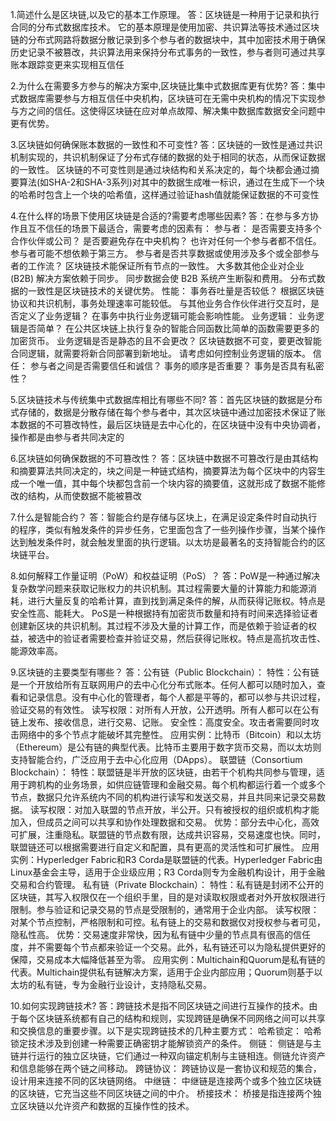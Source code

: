 1.简述什么是区块链,以及它的基本工作原理。
答：区块链是一种用于记录和执行合同的分布式数据库技术。
	它的基本原理是使用加密、共识算法等技术通过区块链的分布式网路将数据分散记录到多个参与者的数据块中，其中加密技术用于确保历史记录不被篡改，共识算法用来保持分布式事务的一致性，参与者则可通过共享账本跟踪变更来实现相互信任
		
2.为什么在需要多方参与的解决方案中,区块链比集中式数据库更有优势?
答：集中式数据库需要参与方相互信任中央机构，区块链可在无需中央机构的情况下实现参与方之间的信任。这使得区块链在应对单点故障、解决集中数据库数据安全问题中更有优势。
        
3.区块链如何确保账本数据的一致性和不可变性?
答：区块链的一致性是通过共识机制实现的，共识机制保证了分布式存储的数据的处于相同的状态，从而保证数据的一致性。
    区块链的不可变性则是通过块结构和关系决定的，每个块都会通过摘要算法(如SHA-2和SHA-3系列)对其中的数据生成唯一标识，通过在生成下一个块的哈希时包含上一个块的哈希值，这样通过验证hash值就能保证数据的不可变性

4.在什么样的场景下使用区块链是合适的?需要考虑哪些因素?
答：在参与多方协作且互不信任的场景下最适合，需要考虑的因素有：
	参与者：
		是否需要支持多个合作伙伴或公司？
		是否要避免存在中央机构？ 也许对任何一个参与者都不信任。 参与者可能不想依赖于第三方。
		参与者是否共享数据或使用涉及多个或全部参与者的工作流？ 区块链技术能保证所有节点的一致性。 大多数其他企业对企业 (B2B) 解决方案依赖于同步。 同步数据会使 B2B 系统产生断裂和费用。 分布式数据的一致性是区块链技术的关键优势。
	性能：
		事务吞吐量是否较低？ 根据区块链协议和共识机制，事务处理速率可能较低。
		与其他业务合作伙伴进行交互时，是否定义了业务逻辑？ 在事务中执行业务逻辑可能会影响性能。
	业务逻辑：
		业务逻辑是否简单？ 在公共区块链上执行复杂的智能合同函数比简单的函数需要更多的加密货币。
		业务逻辑是否是静态的且不会更改？ 区块链数据不可变，要更改智能合同逻辑，就需要将新合同部署到新地址。 请考虑如何控制业务逻辑的版本。
	信任：
		参与者之间是否需要信任和诚信？
		事务的顺序是否重要？
		事务是否具有私密性？

5.区块链技术与传统集中式数据库相比有哪些不同?
答：首先区块链的数据是分布式存储的，数据是分散存储在每个参与者中，其次区块链中通过加密技术保证了账本数据的不可篡改特性，最后区块链是去中心化的，在区块链中没有中央协调者，操作都是由参与者共同决定的

6.区块链如何确保数据的不可篡改性？
答：区块链中数据不可篡改行是由其结构和摘要算法共同决定的，块之间是一种链式结构，摘要算法为每个区块中的内容生成一个唯一值，其中每个块都包含前一个块内容的摘要值，这就形成了数据不能修改的结构，从而使数据不能被篡改

7.什么是智能合约？
答：智能合约是存储与区块上，在满足设定条件时自动执行的程序，类似有触发条件的异步任务，它里面包含了一些列操作步骤，当某个操作达到触发条件时，就会触发里面的执行逻辑。以太坊是最著名的支持智能合约的区块链平台。
        
8.如何解释工作量证明（PoW）和权益证明（PoS）？
答：PoW是一种通过解决复杂数学问题来获取记账权力的共识机制。其过程需要大量的计算能力和能源消耗，进行大量反复的哈希计算，直到找到满足条件的解，从而获得记账权。特点是安全性高、能耗大。
    PoS是一种根据持有加密货币数量和持有时间来选择验证者创建新区块的共识机制。其过程不涉及大量的计算工作，而是依赖于验证者的权益，被选中的验证者需要检查并验证交易，然后获得记账权。特点是高抗攻击性、能源效率高。

9.区块链的主要类型有哪些？
答：公有链（Public Blockchain）：
		特性：公有链是一个开放给所有互联网用户的去中心化分布式账本。任何人都可以随时加入，查看和记录信息。没有中心化的管理者，每个人都是平等的，都可以参与共识过程，验证交易的有效性。
		读写权限：对所有人开放，公开透明。所有人都可以在公有链上发布、接收信息，进行交易、记账。
		安全性：高度安全。攻击者需要同时攻击网络中的多个节点才能破坏其完整性。
		应用实例：比特币（Bitcoin）和以太坊（Ethereum）是公有链的典型代表。比特币主要用于数字货币交易，而以太坊则支持智能合约，广泛应用于去中心化应用（DApps）。
	联盟链（Consortium Blockchain）：
		特性：联盟链是半开放的区块链，由若干个机构共同参与管理，适用于跨机构的业务场景，如供应链管理和金融交易。每个机构都运行着一个或多个节点，数据只允许系统内不同的机构进行读写和发送交易，并且共同来记录交易数据。
		读写权限：对加入联盟的节点开放，半公开。只有被授权的组织或机构才能加入，但成员之间可以共享和协作处理数据和交易。
		优势：部分去中心化，高效可扩展，注重隐私。联盟链的节点数有限，达成共识容易，交易速度也快。同时，联盟链还可以根据需要进行自定义和配置，具有更高的灵活性和可扩展性。
		应用实例：Hyperledger Fabric和R3 Corda是联盟链的代表。Hyperledger Fabric由Linux基金会主导，适用于企业级应用；R3 Corda则专为金融机构设计，用于金融交易和合约管理。
	私有链（Private Blockchain）：
		特性：私有链是封闭不公开的区块链，其写入权限仅在一个组织手里，目的是对读取权限或者对外开放权限进行限制。参与验证和记录交易的节点是受限制的，通常用于企业内部。
		读写权限：对某个节点控制，严格限制和可控。私有链上的交易和数据仅对授权参与者可见，隐私性高。
		优势：交易速度非常快，因为私有链中少量的节点具有很高的信任度，并不需要每个节点都来验证一个交易。此外，私有链还可以为隐私提供更好的保障，交易成本大幅降低甚至为零。
		应用实例：Multichain和Quorum是私有链的代表。Multichain提供私有链解决方案，适用于企业内部应用；Quorum则基于以太坊的私有链，专为金融行业设计，支持隐私交易。

10.如何实现跨链技术?
答：跨链技术是指不同区块链之间进行互操作的技术。由于每个区块链系统都有自己的结构和规则，实现跨链是确保不同网络之间可以共享和交换信息的重要步骤。以下是实现跨链技术的几种主要方式：
		哈希锁定： 哈希锁定技术涉及到创建一种需要正确密钥才能解锁资产的条件。
        侧链： 侧链是与主链并行运行的独立区块链，它们通过一种双向锚定机制与主链相连。侧链允许资产和信息能够在两个链之间移动。
        跨链协议： 跨链协议是一套协议和规范的集合，设计用来连接不同的区块链网络。
        中继链： 中继链是连接两个或多个独立区块链的区块链，它充当这些不同区块链之间的中介。
        桥接技术： 桥接是指连接两个独立区块链以允许资产和数据的互操作性的技术。